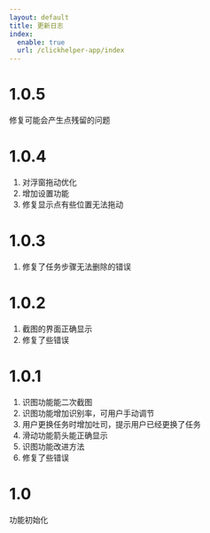 ```yaml
---
layout: default
title: 更新日志
index:
  enable: true
  url: /clickhelper-app/index
---
```


# 1.0.5

  修复可能会产生点残留的问题

# 1.0.4

1. 对浮窗拖动优化
2. 增加设置功能
3. 修复显示点有些位置无法拖动

# 1.0.3

1. 修复了任务步骤无法删除的错误

# 1.0.2

1. 截图的界面正确显示
2. 修复了些错误

# 1.0.1

1. 识图功能能二次截图
2. 识图功能增加识别率，可用户手动调节
3. 用户更换任务时增加吐司，提示用户已经更换了任务
4. 滑动功能箭头能正确显示
5. 识图功能改进方法
6. 修复了些错误

# 1.0

功能初始化
